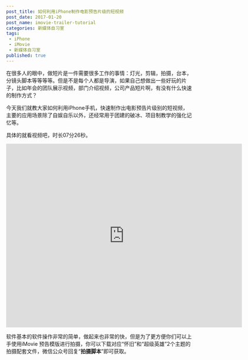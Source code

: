```yaml
---
post_title: 如何利用iPhone制作电影预告片级的短视频
post_date: 2017-01-20
post_name: imovie-trailer-tutorial
categories: 新媒体自习室
tags: 
 - iPhone
 - iMovie
 - 新媒体自习室
published: true
---
```

在很多人的眼中，做短片是一件需要很多工作的事情：灯光，剪辑，拍摄，台本，分镜头脚本等等等等。但是不是每个人都是导演，如果自己想做出一些好玩的片子，比如年会的团队展示视频，部门介绍视频，公司产品短片啊，有没有什么快速的制作方式？

今天我们就教大家如何利用iPhone手机，快速制作出电影预告片级别的短视频，主要的应用场景除了自娱自乐以外，还经常用于团建的破冰、项目制教学的强化记忆等。

具体的就看视频吧，时长07分26秒。

<iframe frameborder="0" width="640" height="498" src="https://v.qq.com/iframe/player.html?vid=g0368lscpd4&tiny=0&auto=0" allowfullscreen></iframe>

软件基本的软件操作非常的简单，做起来也非常的快，但是为了更方便你们可以上手使用iMovie 预告模版进行拍摄，你可以下载对应“怀旧”和“超级英雄”2个主题的拍摄配套文件，微信公众号回复“**拍摄脚本**”即可获取。




